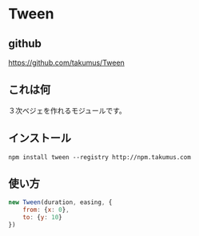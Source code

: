 # Tween
## github
<https://github.com/takumus/Tween>
## これは何
３次ベジェを作れるモジュールです。  
## インストール
`npm install tween --registry http://npm.takumus.com`
## 使い方
```js
new Tween(duration, easing, {
    from: {x: 0},
    to: {y: 10}
})

```
